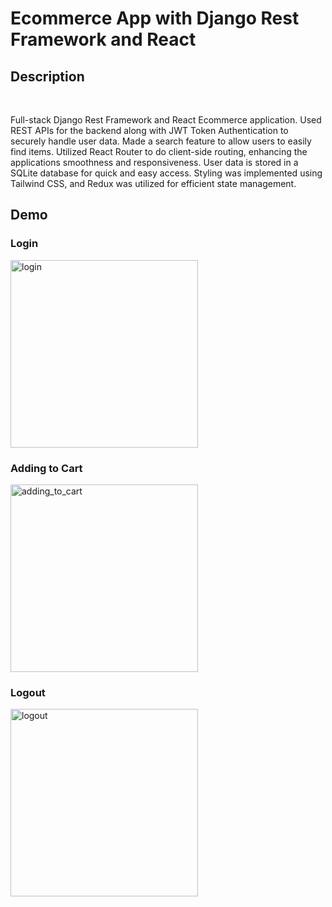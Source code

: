 # Ecommerce App with Django Rest Framework and React

## Description
![<Django>](https://img.shields.io/badge/Django-092E20?style=for-the-badge&logo=Django&logoColor=white)
![<React>](https://img.shields.io/badge/React-61DAFB?style=for-the-badge&logo=React&logoColor=white)
![<Vite>](https://img.shields.io/badge/Vite-646CFF?style=for-the-badge&logo=Vite&logoColor=white)
![<Redux>](https://img.shields.io/badge/redux-764ABC?style=for-the-badge&logo=redux&logoColor=white)
![<TailwindCSS>](https://img.shields.io/badge/tailwindcss-06B6D4?style=for-the-badge&logo=tailwindcss&logoColor=white)
![<sqlite>](https://img.shields.io/badge/sqlite-003B57?style=for-the-badge&logo=SQLite&logoColor=white)
![<bootstrap>](https://img.shields.io/badge/Bootstrap-7952B3?style=for-the-badge&logo=Bootstrap&logoColor=white)

Full-stack Django Rest Framework and React Ecommerce application. Used REST APIs for the backend along with JWT Token Authentication to securely handle user data. Made a search feature to allow users to easily find items. Utilized React Router to do client-side routing, enhancing the applications smoothness and responsiveness. User data is stored in a SQLite database for quick and easy access. Styling was implemented using Tailwind CSS, and Redux was utilized for efficient state management.

## Demo
### Login
<img src="https://github.com/user-attachments/assets/08f03d68-1f86-4d6b-989b-0288c8d046f4" alt="login" height="300"/>

### Adding to Cart
<img src="https://github.com/user-attachments/assets/32143d20-dcb2-45a5-be84-39a49480fe09" alt="adding_to_cart" height="300"/>

### Logout
<img src="https://github.com/user-attachments/assets/7e2fb2a9-e8af-47e2-abef-5d47034874a7" alt="logout" height="300"/>

